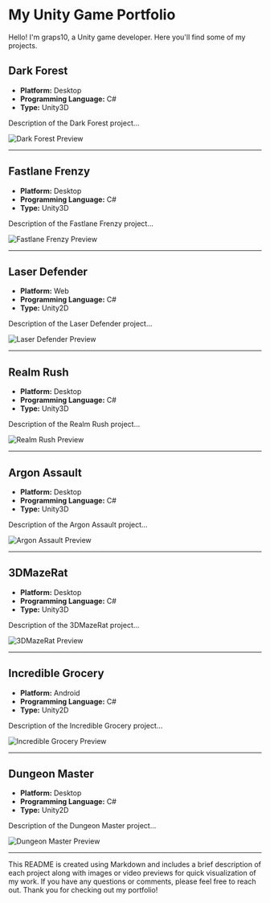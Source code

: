 # My Unity Game Portfolio

Hello! I'm graps10, a Unity game developer. Here you'll find some of my projects.

## Dark Forest
- **Platform:** Desktop
- **Programming Language:** C#
- **Type:** Unity3D

Description of the Dark Forest project...

![Dark Forest Preview](link_to_image_or_video)

---

## Fastlane Frenzy
- **Platform:** Desktop
- **Programming Language:** C#
- **Type:** Unity3D

Description of the Fastlane Frenzy project...

![Fastlane Frenzy Preview](link_to_image_or_video)

---

## Laser Defender
- **Platform:** Web
- **Programming Language:** C#
- **Type:** Unity2D

Description of the Laser Defender project...

![Laser Defender Preview](link_to_image_or_video)

---

## Realm Rush
- **Platform:** Desktop
- **Programming Language:** C#
- **Type:** Unity3D

Description of the Realm Rush project...

![Realm Rush Preview](link_to_image_or_video)

---

## Argon Assault
- **Platform:** Desktop
- **Programming Language:** C#
- **Type:** Unity3D

Description of the Argon Assault project...

![Argon Assault Preview](link_to_image_or_video)

---

## 3DMazeRat
- **Platform:** Desktop
- **Programming Language:** C#
- **Type:** Unity3D

Description of the 3DMazeRat project...

![3DMazeRat Preview](link_to_image_or_video)

---

## Incredible Grocery
- **Platform:** Android
- **Programming Language:** C#
- **Type:** Unity2D

Description of the Incredible Grocery project...

![Incredible Grocery Preview](link_to_image_or_video)

---

## Dungeon Master
- **Platform:** Desktop
- **Programming Language:** C#
- **Type:** Unity2D

Description of the Dungeon Master project...

![Dungeon Master Preview](link_to_image_or_video)

---

This README is created using Markdown and includes a brief description of each project along with images or video previews for quick visualization of my work. If you have any questions or comments, please feel free to reach out. Thank you for checking out my portfolio!

